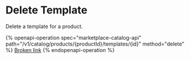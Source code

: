 # Delete Template

Delete a template for a product.

{% openapi-operation spec="marketplace-catalog-api" path="/v1/catalog/products/{productId}/templates/{id}" method="delete" %}
[Broken link](broken-reference)
{% endopenapi-operation %}
